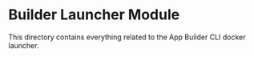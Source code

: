 # Builder Launcher Module

This directory contains everything related to the App Builder CLI docker launcher.  